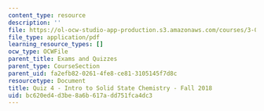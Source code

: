 ```yaml
---
content_type: resource
description: ''
file: https://ol-ocw-studio-app-production.s3.amazonaws.com/courses/3-091-introduction-to-solid-state-chemistry-fall-2018/bc620ed4d3be8a6b617add751fca4dc3_MIT3_091F18_Q04.pdf
file_type: application/pdf
learning_resource_types: []
ocw_type: OCWFile
parent_title: Exams and Quizzes
parent_type: CourseSection
parent_uid: fa2efb82-0261-4fe8-ce81-3105145f7d8c
resourcetype: Document
title: Quiz 4 - Intro to Solid State Chemistry - Fall 2018
uid: bc620ed4-d3be-8a6b-617a-dd751fca4dc3
---
```

